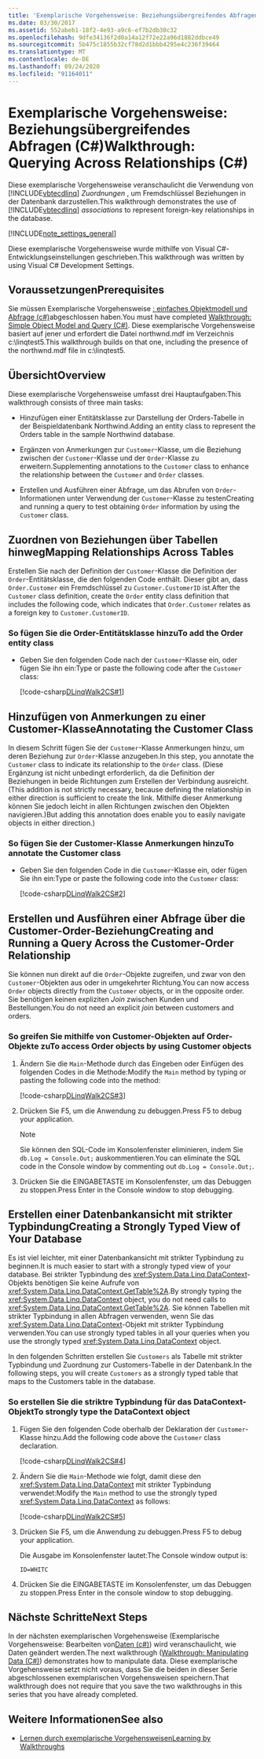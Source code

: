 ```yaml
---
title: 'Exemplarische Vorgehensweise: Beziehungsübergreifendes Abfragen (C#)'
ms.date: 03/30/2017
ms.assetid: 552abeb1-18f2-4e93-a9c6-ef7b2db30c32
ms.openlocfilehash: 9dfe34136f2d0a14a12f72e22a96d1882ddbce49
ms.sourcegitcommit: 5b475c1855b32cf78d2d1bbb4295e4c236f39464
ms.translationtype: MT
ms.contentlocale: de-DE
ms.lasthandoff: 09/24/2020
ms.locfileid: "91164011"
---
```

# <a name="walkthrough-querying-across-relationships-c"></a><span data-ttu-id="069a2-102">Exemplarische Vorgehensweise: Beziehungsübergreifendes Abfragen (C#)</span><span class="sxs-lookup"><span data-stu-id="069a2-102">Walkthrough: Querying Across Relationships (C#)</span></span>

<span data-ttu-id="069a2-103">Diese exemplarische Vorgehensweise veranschaulicht die Verwendung von [!INCLUDE[vbtecdlinq](../../../../../../includes/vbtecdlinq-md.md)] *Zuordnungen* , um Fremdschlüssel Beziehungen in der Datenbank darzustellen.</span><span class="sxs-lookup"><span data-stu-id="069a2-103">This walkthrough demonstrates the use of [!INCLUDE[vbtecdlinq](../../../../../../includes/vbtecdlinq-md.md)] *associations* to represent foreign-key relationships in the database.</span></span>  
  
 [!INCLUDE[note_settings_general](../../../../../../includes/note-settings-general-md.md)]  
  
 <span data-ttu-id="069a2-104">Diese exemplarische Vorgehensweise wurde mithilfe von Visual C#-Entwicklungseinstellungen geschrieben.</span><span class="sxs-lookup"><span data-stu-id="069a2-104">This walkthrough was written by using Visual C# Development Settings.</span></span>  
  
## <a name="prerequisites"></a><span data-ttu-id="069a2-105">Voraussetzungen</span><span class="sxs-lookup"><span data-stu-id="069a2-105">Prerequisites</span></span>  

 <span data-ttu-id="069a2-106">Sie müssen Exemplarische Vorgehensweise [: einfaches Objektmodell und Abfrage (c#)](walkthrough-simple-object-model-and-query-csharp.md)abgeschlossen haben.</span><span class="sxs-lookup"><span data-stu-id="069a2-106">You must have completed [Walkthrough: Simple Object Model and Query (C#)](walkthrough-simple-object-model-and-query-csharp.md).</span></span> <span data-ttu-id="069a2-107">Diese exemplarische Vorgehensweise basiert auf jener und erfordert die Datei northwnd.mdf im Verzeichnis c:\linqtest5.</span><span class="sxs-lookup"><span data-stu-id="069a2-107">This walkthrough builds on that one, including the presence of the northwnd.mdf file in c:\linqtest5.</span></span>  
  
## <a name="overview"></a><span data-ttu-id="069a2-108">Übersicht</span><span class="sxs-lookup"><span data-stu-id="069a2-108">Overview</span></span>  

 <span data-ttu-id="069a2-109">Diese exemplarische Vorgehensweise umfasst drei Hauptaufgaben:</span><span class="sxs-lookup"><span data-stu-id="069a2-109">This walkthrough consists of three main tasks:</span></span>  
  
- <span data-ttu-id="069a2-110">Hinzufügen einer Entitätsklasse zur Darstellung der Orders-Tabelle in der Beispieldatenbank Northwind.</span><span class="sxs-lookup"><span data-stu-id="069a2-110">Adding an entity class to represent the Orders table in the sample Northwind database.</span></span>  
  
- <span data-ttu-id="069a2-111">Ergänzen von Anmerkungen zur `Customer`-Klasse, um die Beziehung zwischen der `Customer`-Klasse und der `Order`-Klasse zu erweitern.</span><span class="sxs-lookup"><span data-stu-id="069a2-111">Supplementing annotations to the `Customer` class to enhance the relationship between the `Customer` and `Order` classes.</span></span>  
  
- <span data-ttu-id="069a2-112">Erstellen und Ausführen einer Abfrage, um das Abrufen von `Order`-Informationen unter Verwendung der `Customer`-Klasse zu testen</span><span class="sxs-lookup"><span data-stu-id="069a2-112">Creating and running a query to test obtaining `Order` information by using the `Customer` class.</span></span>  
  
## <a name="mapping-relationships-across-tables"></a><span data-ttu-id="069a2-113">Zuordnen von Beziehungen über Tabellen hinweg</span><span class="sxs-lookup"><span data-stu-id="069a2-113">Mapping Relationships Across Tables</span></span>  

 <span data-ttu-id="069a2-114">Erstellen Sie nach der Definition der `Customer`-Klasse die Definition der `Order`-Entitätsklasse, die den folgenden Code enthält. Dieser gibt an, dass `Order.Customer` ein Fremdschlüssel zu `Customer.CustomerID` ist.</span><span class="sxs-lookup"><span data-stu-id="069a2-114">After the `Customer` class definition, create the `Order` entity class definition that includes the following code, which indicates that `Order.Customer` relates as a foreign key to `Customer.CustomerID`.</span></span>  
  
### <a name="to-add-the-order-entity-class"></a><span data-ttu-id="069a2-115">So fügen Sie die Order-Entitätsklasse hinzu</span><span class="sxs-lookup"><span data-stu-id="069a2-115">To add the Order entity class</span></span>  
  
- <span data-ttu-id="069a2-116">Geben Sie den folgenden Code nach der `Customer`-Klasse ein, oder fügen Sie ihn ein:</span><span class="sxs-lookup"><span data-stu-id="069a2-116">Type or paste the following code after the `Customer` class:</span></span>  
  
     [!code-csharp[DLinqWalk2CS#1](../../../../../../samples/snippets/csharp/VS_Snippets_Data/DLinqWalk2CS/cs/Program.cs#1)]  
  
## <a name="annotating-the-customer-class"></a><span data-ttu-id="069a2-117">Hinzufügen von Anmerkungen zu einer Customer-Klasse</span><span class="sxs-lookup"><span data-stu-id="069a2-117">Annotating the Customer Class</span></span>  

 <span data-ttu-id="069a2-118">In diesem Schritt fügen Sie der `Customer`-Klasse Anmerkungen hinzu, um deren Beziehung zur `Order`-Klasse anzugeben.</span><span class="sxs-lookup"><span data-stu-id="069a2-118">In this step, you annotate the `Customer` class to indicate its relationship to the `Order` class.</span></span> <span data-ttu-id="069a2-119">(Diese Ergänzung ist nicht unbedingt erforderlich, da die Definition der Beziehungen in beide Richtungen zum Erstellen der Verbindung ausreicht.</span><span class="sxs-lookup"><span data-stu-id="069a2-119">(This addition is not strictly necessary, because defining the relationship in either direction is sufficient to create the link.</span></span> <span data-ttu-id="069a2-120">Mithilfe dieser Anmerkung können Sie jedoch leicht in allen Richtungen zwischen den Objekten navigieren.)</span><span class="sxs-lookup"><span data-stu-id="069a2-120">But adding this annotation does enable you to easily navigate objects in either direction.)</span></span>  
  
### <a name="to-annotate-the-customer-class"></a><span data-ttu-id="069a2-121">So fügen Sie der Customer-Klasse Anmerkungen hinzu</span><span class="sxs-lookup"><span data-stu-id="069a2-121">To annotate the Customer class</span></span>  
  
- <span data-ttu-id="069a2-122">Geben Sie den folgenden Code in die `Customer`-Klasse ein, oder fügen Sie ihn ein:</span><span class="sxs-lookup"><span data-stu-id="069a2-122">Type or paste the following code into the `Customer` class:</span></span>  
  
     [!code-csharp[DLinqWalk2CS#2](../../../../../../samples/snippets/csharp/VS_Snippets_Data/DLinqWalk2CS/cs/Program.cs#2)]  
  
## <a name="creating-and-running-a-query-across-the-customer-order-relationship"></a><span data-ttu-id="069a2-123">Erstellen und Ausführen einer Abfrage über die Customer-Order-Beziehung</span><span class="sxs-lookup"><span data-stu-id="069a2-123">Creating and Running a Query Across the Customer-Order Relationship</span></span>  

 <span data-ttu-id="069a2-124">Sie können nun direkt auf die `Order`-Objekte zugreifen, und zwar von den `Customer`-Objekten aus oder in umgekehrter Richtung.</span><span class="sxs-lookup"><span data-stu-id="069a2-124">You can now access `Order` objects directly from the `Customer` objects, or in the opposite order.</span></span> <span data-ttu-id="069a2-125">Sie benötigen keinen expliziten *Join* zwischen Kunden und Bestellungen.</span><span class="sxs-lookup"><span data-stu-id="069a2-125">You do not need an explicit *join* between customers and orders.</span></span>  
  
### <a name="to-access-order-objects-by-using-customer-objects"></a><span data-ttu-id="069a2-126">So greifen Sie mithilfe von Customer-Objekten auf Order-Objekte zu</span><span class="sxs-lookup"><span data-stu-id="069a2-126">To access Order objects by using Customer objects</span></span>  
  
1. <span data-ttu-id="069a2-127">Ändern Sie die `Main`-Methode durch das Eingeben oder Einfügen des folgenden Codes in die Methode:</span><span class="sxs-lookup"><span data-stu-id="069a2-127">Modify the `Main` method by typing or pasting the following code into the method:</span></span>  
  
     [!code-csharp[DLinqWalk2CS#3](../../../../../../samples/snippets/csharp/VS_Snippets_Data/DLinqWalk2CS/cs/Program.cs#3)]  
  
2. <span data-ttu-id="069a2-128">Drücken Sie F5, um die Anwendung zu debuggen.</span><span class="sxs-lookup"><span data-stu-id="069a2-128">Press F5 to debug your application.</span></span>  
  
    > [!NOTE]
    > <span data-ttu-id="069a2-129">Sie können den SQL-Code im Konsolenfenster eliminieren, indem Sie `db.Log = Console.Out;` auskommentieren.</span><span class="sxs-lookup"><span data-stu-id="069a2-129">You can eliminate the SQL code in the Console window by commenting out `db.Log = Console.Out;`.</span></span>  
  
3. <span data-ttu-id="069a2-130">Drücken Sie die EINGABETASTE im Konsolenfenster, um das Debuggen zu stoppen.</span><span class="sxs-lookup"><span data-stu-id="069a2-130">Press Enter in the Console window to stop debugging.</span></span>  
  
## <a name="creating-a-strongly-typed-view-of-your-database"></a><span data-ttu-id="069a2-131">Erstellen einer Datenbankansicht mit strikter Typbindung</span><span class="sxs-lookup"><span data-stu-id="069a2-131">Creating a Strongly Typed View of Your Database</span></span>  

 <span data-ttu-id="069a2-132">Es ist viel leichter, mit einer Datenbankansicht mit strikter Typbindung zu beginnen.</span><span class="sxs-lookup"><span data-stu-id="069a2-132">It is much easier to start with a strongly typed view of your database.</span></span> <span data-ttu-id="069a2-133">Bei strikter Typbindung des <xref:System.Data.Linq.DataContext>-Objekts benötigen Sie keine Aufrufe von <xref:System.Data.Linq.DataContext.GetTable%2A>.</span><span class="sxs-lookup"><span data-stu-id="069a2-133">By strongly typing the <xref:System.Data.Linq.DataContext> object, you do not need calls to <xref:System.Data.Linq.DataContext.GetTable%2A>.</span></span> <span data-ttu-id="069a2-134">Sie können Tabellen mit strikter Typbindung in allen Abfragen verwenden, wenn Sie das <xref:System.Data.Linq.DataContext>-Objekt mit strikter Typbindung verwenden.</span><span class="sxs-lookup"><span data-stu-id="069a2-134">You can use strongly typed tables in all your queries when you use the strongly typed <xref:System.Data.Linq.DataContext> object.</span></span>  
  
 <span data-ttu-id="069a2-135">In den folgenden Schritten erstellen Sie `Customers` als Tabelle mit strikter Typbindung und Zuordnung zur Customers-Tabelle in der Datenbank.</span><span class="sxs-lookup"><span data-stu-id="069a2-135">In the following steps, you will create `Customers` as a strongly typed table that maps to the Customers table in the database.</span></span>  
  
### <a name="to-strongly-type-the-datacontext-object"></a><span data-ttu-id="069a2-136">So erstellen Sie die striktre Typbindung für das DataContext-Objekt</span><span class="sxs-lookup"><span data-stu-id="069a2-136">To strongly type the DataContext object</span></span>  
  
1. <span data-ttu-id="069a2-137">Fügen Sie den folgenden Code oberhalb der Deklaration der `Customer`-Klasse hinzu.</span><span class="sxs-lookup"><span data-stu-id="069a2-137">Add the following code above the `Customer` class declaration.</span></span>  
  
     [!code-csharp[DLinqWalk2CS#4](../../../../../../samples/snippets/csharp/VS_Snippets_Data/DLinqWalk2CS/cs/Program.cs#4)]  
  
2. <span data-ttu-id="069a2-138">Ändern Sie die `Main`-Methode wie folgt, damit diese den <xref:System.Data.Linq.DataContext> mit strikter Typbindung verwendet:</span><span class="sxs-lookup"><span data-stu-id="069a2-138">Modify the `Main` method to use the strongly typed <xref:System.Data.Linq.DataContext> as follows:</span></span>  
  
     [!code-csharp[DLinqWalk2CS#5](../../../../../../samples/snippets/csharp/VS_Snippets_Data/DLinqWalk2CS/cs/Program.cs#5)]  
  
3. <span data-ttu-id="069a2-139">Drücken Sie F5, um die Anwendung zu debuggen.</span><span class="sxs-lookup"><span data-stu-id="069a2-139">Press F5 to debug your application.</span></span>  
  
     <span data-ttu-id="069a2-140">Die Ausgabe im Konsolenfenster lautet:</span><span class="sxs-lookup"><span data-stu-id="069a2-140">The Console window output is:</span></span>  
  
     `ID=WHITC`  
  
4. <span data-ttu-id="069a2-141">Drücken Sie die EINGABETASTE im Konsolenfenster, um das Debuggen zu stoppen.</span><span class="sxs-lookup"><span data-stu-id="069a2-141">Press Enter in the console window to stop debugging.</span></span>  
  
## <a name="next-steps"></a><span data-ttu-id="069a2-142">Nächste Schritte</span><span class="sxs-lookup"><span data-stu-id="069a2-142">Next Steps</span></span>  

 <span data-ttu-id="069a2-143">In der nächsten exemplarischen Vorgehensweise (Exemplarische Vorgehensweise: Bearbeiten von[Daten (c#)](walkthrough-manipulating-data-csharp.md)) wird veranschaulicht, wie Daten geändert werden.</span><span class="sxs-lookup"><span data-stu-id="069a2-143">The next walkthrough ([Walkthrough: Manipulating Data (C#)](walkthrough-manipulating-data-csharp.md)) demonstrates how to manipulate data.</span></span> <span data-ttu-id="069a2-144">Diese exemplarische Vorgehensweise setzt nicht voraus, dass Sie die beiden in dieser Serie abgeschlossenen exemplarischen Vorgehensweisen speichern.</span><span class="sxs-lookup"><span data-stu-id="069a2-144">That walkthrough does not require that you save the two walkthroughs in this series that you have already completed.</span></span>  
  
## <a name="see-also"></a><span data-ttu-id="069a2-145">Weitere Informationen</span><span class="sxs-lookup"><span data-stu-id="069a2-145">See also</span></span>

- [<span data-ttu-id="069a2-146">Lernen durch exemplarische Vorgehensweisen</span><span class="sxs-lookup"><span data-stu-id="069a2-146">Learning by Walkthroughs</span></span>](learning-by-walkthroughs.md)
